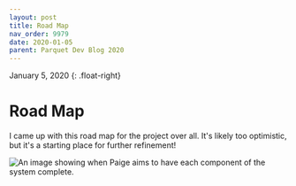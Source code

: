 ```yaml
---
layout: post
title: Road Map
nav_order: 9979
date: 2020-01-05
parent: Parquet Dev Blog 2020
---
```

January 5, 2020
{: .float-right}

# Road Map

I came up with this road map for the project over all.
It's likely too optimistic, but it's a starting place for further refinement!

![An image showing when Paige aims to have each component of the system complete.](image-2020-01-05.jp)
